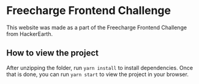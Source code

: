 # Freecharge Frontend Challenge

This website was made as a part of the Freecharge Frontend Challenge from HackerEarth.

## How to view the project

After unzipping the folder, run `yarn install` to install dependencies. Once that is done, you can run `yarn start` to view the project in your browser.
